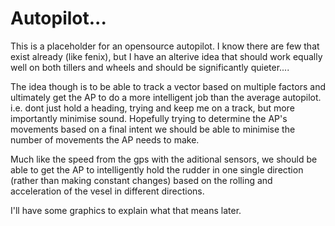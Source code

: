 # Autopilot...

This is a placeholder for an opensource autopilot. I know there are few that exist already (like fenix), but I have an alterive idea that should work equally well on both tillers and wheels and should be significantly quieter....

The idea though is to be able to track a vector based on multiple factors and ultimately get the AP to do a more intelligent job than the average autopilot. i.e. dont just hold a heading, trying and keep me on a track, but more importantly minimise sound. Hopefully trying to determine the AP's movements based on a final intent we should be able to minimise the number of movements the AP needs to make. 

Much like the speed from the gps with the aditional sensors, we should be able to get the AP to intelligently hold the rudder in one single direction (rather than making constant changes) based on the rolling and acceleration of the vesel in different directions.

I'll have some graphics to explain what that means later.